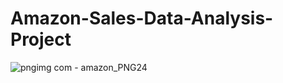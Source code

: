 # Amazon-Sales-Data-Analysis-Project

![pngimg com - amazon_PNG24](https://github.com/Sandeepborse77/Ineuron-Internship-Amazon-Sales-Project/assets/153967520/3b167be4-21c4-4b15-9860-7c6585187cdb)
